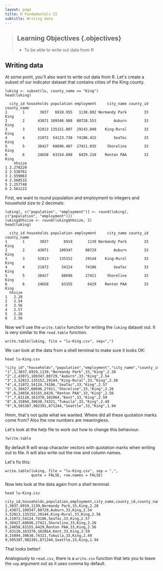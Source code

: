 ```yaml
---
layout: page
title: R Fundamentals II
subtitle: Writing data
---
```




> ## Learning Objectives {.objectives}
>
> * To be able to write out data from R
>


## Writing data

At some point, you'll also want to write out data from R. Let's create a subset of our indicator dataset that contains cities of the King county. 


~~~{.r}
luking <- subset(lu, county_name == "King")
head(luking)
~~~



~~~{.output}
  city_id households population employment     city_name county_id county_name
1       1       3037   6918.955   1138.692 Normandy Park        33        King
2       2      43071 109346.988  80728.553        Auburn        33        King
3       3      52813 135151.807  29143.840    King-Rural        33        King
4       4      21072  54123.738  74106.415        SeaTac        33        King
5       5      30427  68696.487  27411.035     Shoreline        33        King
6       6      24658  63154.608   6429.210    Renton PAA        33        King
    hhsize
1 2.278220
2 2.538761
3 2.559063
4 2.568515
5 2.257748
6 2.561222

~~~

First, we want to round population and employment to integers and household size to 2 decimals:


~~~{.r}
luking[, c("population", "employment")] <- round(luking[, c("population", "employment")])
luking$hhsize <- round(luking$hhsize, 2)
head(luking)
~~~



~~~{.output}
  city_id households population employment     city_name county_id county_name
1       1       3037       6919       1139 Normandy Park        33        King
2       2      43071     109347      80729        Auburn        33        King
3       3      52813     135152      29144    King-Rural        33        King
4       4      21072      54124      74106        SeaTac        33        King
5       5      30427      68696      27411     Shoreline        33        King
6       6      24658      63155       6429    Renton PAA        33        King
  hhsize
1   2.28
2   2.54
3   2.56
4   2.57
5   2.26
6   2.56

~~~

Now we'll use the `write.table` function for writing the `luking` dataset out. It is 
very similar to the `read.table` function.


~~~{.r}
write.table(luking, file = "lu-King.csv", sep=",")
~~~

We can look at the data from a shell terminal to make sure it looks
OK:


~~~{.r}
head lu-King.csv
~~~




~~~{.output}
"city_id","households","population","employment","city_name","county_id","county_name","hhsize"
"1",1,3037,6919,1139,"Normandy Park",33,"King",2.28
"2",2,43071,109347,80729,"Auburn",33,"King",2.54
"3",3,52813,135152,29144,"King-Rural",33,"King",2.56
"4",4,21072,54124,74106,"SeaTac",33,"King",2.57
"5",5,30427,68696,27411,"Shoreline",33,"King",2.26
"6",6,24658,63155,6429,"Renton PAA",33,"King",2.56
"7",7,63110,163370,102864,"Kent",33,"King",2.59
"8",8,15894,39630,74321,"Tukwila",33,"King",2.49
"9",9,505387,982391,871244,"Seattle",33,"King",1.94

~~~

Hmm, that's not quite what we wanted. Where did all these
quotation marks come from? Also the row numbers are
meaningless.

Let's look at the help file to work out how to change this
behaviour.


~~~{.r}
?write.table
~~~

By default R will wrap character vectors with quotation marks
when writing out to file. It will also write out the row and
column names.

Let's fix this:


~~~{.r}
write.table(luking, file = "lu-King.csv", sep = ",", 
            quote = FALSE, row.names = FALSE)
~~~

Now lets look at the data again from a shell terminal:


~~~{.r}
head lu-King.csv
~~~




~~~{.output}
city_id,households,population,employment,city_name,county_id,county_name,hhsize
1,3037,6919,1139,Normandy Park,33,King,2.28
2,43071,109347,80729,Auburn,33,King,2.54
3,52813,135152,29144,King-Rural,33,King,2.56
4,21072,54124,74106,SeaTac,33,King,2.57
5,30427,68696,27411,Shoreline,33,King,2.26
6,24658,63155,6429,Renton PAA,33,King,2.56
7,63110,163370,102864,Kent,33,King,2.59
8,15894,39630,74321,Tukwila,33,King,2.49
9,505387,982391,871244,Seattle,33,King,1.94

~~~

That looks better!

Analogously to `read.csv`, there is a `write.csv` function that lets you to leave the `sep` argument out as it uses comma by default. 


